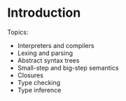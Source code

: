 # Introduction

Topics:

* Interpreters and compilers
* Lexing and parsing
* Abstract syntax trees
* Small-step and big-step semantics
* Closures
* Type checking
* Type inference
